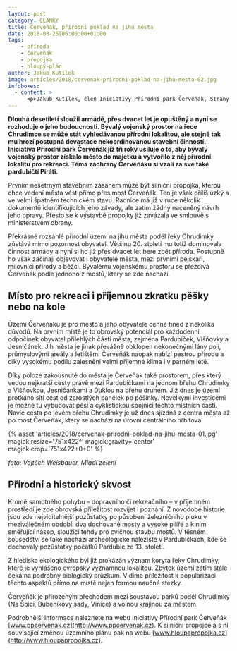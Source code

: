 ```yaml
---
layout: post
category: CLANKY
title: Červeňák, přírodní poklad na jihu města
date: 2018-08-25T06:00:00+01:00
tags:
    - příroda
    - červeňák
    - propojka
    - hloupý-plán
author: Jakub Kutílek
image: articles/2018/cervenak-prirodni-poklad-na-jihu-mesta-02.jpg
infoboxes:
  - content: >
      <p>Jakub Kutílek, člen Iniciativy Přírodní park Červeňák, Strany zelených a spolku Město na kole</p>
---
```


**Dlouhá desetiletí sloužil armádě, přes dvacet let je opuštěný a nyní se
rozhoduje o jeho budoucnosti. Bývalý vojenský prostor na řece Chrudimce se může
stát vyhledávanou přírodní lokalitou, ale stejně tak mu hrozí postupná devastace
nekoordinovanou stavební činností. Iniciativa Přírodní park Červeňák již tři
roky usiluje o to, aby bývalý vojenský prostor získalo město do majetku a
vytvořilo z něj přírodní lokalitu pro rekreaci. Téma záchrany Červeňáku si vzali
za své také pardubičtí Piráti.**

Prvním nešetrným stavebním zásahem může být silniční propojka, kterou chce
vedení města vést přímo přes most Červeňák. Ten je však příliš úzký a ve velmi
špatném technickém stavu. Radnice má již v ruce několik dokumentů
identifikujících jeho závady, ale zatím žádný naceněný návrh jeho opravy. Přesto
se k výstavbě propojky již zavázala ve smlouvě s ministerstvem obrany.

Překrásné rozsáhlé přírodní území na jihu města podél řeky Chrudimky zůstává
mimo pozornost obyvatel. Většinu 20. století mu totiž dominovala činnost armády
a nyní si ho již přes dvacet let bere zpět příroda. Postupně ho však začínají
objevovat i obyvatelé města, mezi prvními pejskaři, milovníci přírody a běžci.
Bývalému vojenskému prostoru se přezdívá Červeňák podle jednoho z mostů, který
se zde nachází.

## Místo pro rekreaci i příjemnou zkratku pěšky nebo na kole

Území Červeňáku je pro město a jeho obyvatele cenné hned z několika důvodů. Na
prvním místě je to obrovský potenciál pro každodenní odpočinek obyvatel
přilehlých částí města, zejména Pardubiček, Višňovky a Jesničánek. Jih města je
jinak převážně obklopen nekonečnými lány polí, průmyslovými areály a letištěm.
Červeňák naopak nabízí pestrou přírodu a díky vysokému podílu zalesnění velmi
příjemné klima i v parném létě.

Díky poloze zakousnuté do města je Červeňák také prostorem, přes který vedou
nejkratší cesty právě mezi Pardubičkami na jednom břehu Chrudimky a Višňovkou,
Jesničánkami a Duklou na břehu druhém. Již dnes je území protkáno sítí cest od
zarostlých panelek po pěšinky. Nevelkými investicemi je možné tu vybudovat pěší
a cyklistickou spojnici těchto místních částí. Navíc cesta po levém břehu
Chrudimky je už dnes sjízdná z centra města až po most Červeňák, který se
nachází na úrovni centrálního hřbitova.

{% asset 'articles/2018/cervenak-prirodni-poklad-na-jihu-mesta-01.jpg' magick:resize='751x422^' magick:gravity='center' magick:crop='751x422+0+0' %}

*foto: Vojtěch Weisbauer, Mladí zelení*

## Přírodní a historický skvost

Kromě samotného pohybu – dopravního či rekreačního – v příjemném prostředí je
zde obrovská příležitost rozvíjet i poznání. Z novodobé historie jsou zde
nejviditelnější pozůstatky po působení železničního pluku v meziválečném období:
dva dochované mosty a vysoké pilíře a k nim směřující násep, sloužící tehdy pro
cvičnou stavbu mostů. V těsném sousedství se také nachází archeologické
naleziště v Pardubičkách, kde se dochovaly pozůstatky počátků Pardubic ze 13.
století.

Z hlediska ekologického byl již prokázán význam koryta řeky Chrudimky, které je
vyhlášeno evropsky významnou lokalitou. Zbytek území zatím stále čeká na
podrobný biologický průzkum. Vidíme příležitost k popularizaci těchto aspektů
přímo na místě nejen formou naučné stezky.

Červeňák je přirozeným přechodem mezi soustavou parků podél Chrudimky (Na Špici,
Bubeníkovy sady, Vinice) a volnou krajinou za městem.

Podrobnější informace naleznete na webu Iniciativy Přírodní park Červeňák
[www.ppcervenak.cz](http://www.ppcervenak.cz). K silniční propojce a s ní
související změnou územního plánu pak na webu
[www.hloupapropojka.cz](http://www.hloupapropojka.cz).
